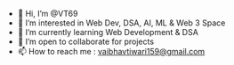 - 👋 Hi, I’m @VT69
- 👀 I’m interested in Web Dev, DSA, AI, ML & Web 3 Space
- 🌱 I’m currently learning Web Development & DSA
- 💞️ I’m open to collaborate for projects
- 📫 How to reach me : vaibhavtiwari159@gmail.com

<!---
VT69/VT69 is a ✨ special ✨ repository because its `README.md` (this file) appears on your GitHub profile.
You can click the Preview link to take a look at your changes.
--->
